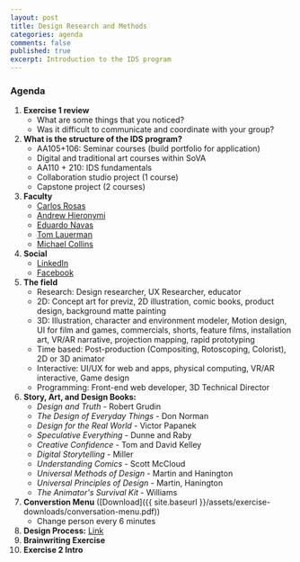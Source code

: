 ```yaml
---
layout: post
title: Design Research and Methods
categories: agenda
comments: false
published: true
excerpt: Introduction to the IDS program
---
```


### Agenda

1. **Exercise 1 review**
   - What are some things that you noticed?
   - Was it difficult to communicate and coordinate with your group?
2. **What is the structure of the IDS program?**
   - AA105+106: Seminar courses (build portfolio for application)
   - Digital and traditional art courses within SoVA
   - AA110 + 210: IDS fundamentals
   - Collaboration studio project (1 course)
   - Capstone project (2 courses)
3. **Faculty**
   - [Carlos Rosas](https://sova.psu.edu/profile/carlosrosas)
   - [Andrew Hieronymi](https://sova.psu.edu/profile/andrewhieronymi)
   - [Eduardo Navas](https://sova.psu.edu/profile/eduardonavas)
   - [Tom Lauerman](https://sova.psu.edu/profile/tomlauerman)
   - [Michael Collins](https://sova.psu.edu/profile/michaelcollins)
4. **Social**
   - [LinkedIn](https://www.linkedin.com/groups/7455579/)
   - [Facebook](https://www.facebook.com/groups/46728725338/)
5. **The field**
   - Research: Design researcher, UX Researcher, educator
   - 2D: Concept art for previz, 2D illustration, comic books, product design, background matte painting
   - 3D: Illustration, character and environment modeler, Motion design, UI for film and games, commercials, shorts, feature films, installation art, VR/AR narrative, projection mapping, rapid prototyping
   - Time based: Post-production (Compositing, Rotoscoping, Colorist), 2D or 3D animator
   - Interactive: UI/UX for web and apps, physical computing, VR/AR interactive, Game design
   - Programming: Front-end web developer, 3D Technical Director
6. **Story, Art, and Design Books:**
   - _Design and Truth_ - Robert Grudin
   - _The Design of Everyday Things_ - Don Norman
   - _Design for the Real World_ - Victor Papanek
   - _Speculative Everything_ - Dunne and Raby
   - _Creative Confidence_ - Tom and David Kelley
   - _Digital Storytelling_ - Miller
   - _Understanding Comics_ - Scott McCloud
   - _Universal Methods of Design_ - Martin and Hanington
   - _Universal Principles of Design_ - Martin, Hanington
   - _The Animator's Survival Kit_ - Williams
7. **Converstion Menu** \([Download]({{ site.baseurl }}/assets/exercise-downloads/conversation-menu.pdf)\)
   - Change person every 6 minutes
8. **Design Process:** [Link]({{site.baseurl}}/topics/design-process)
9. **Brainwriting Exercise**
10. **Exercise 2 Intro**



